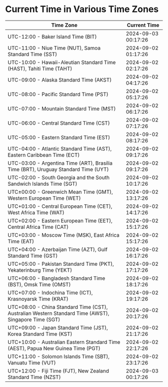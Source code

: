 # Current Time in Various Time Zones

| Time Zone | Current Time |
|-----------|--------------|
| UTC-12:00 - Baker Island Time (BIT) | 2024-09-03 00:17:26 |
| UTC-11:00 - Niue Time (NUT), Samoa Standard Time (SST) | 2024-09-02 01:17:26 |
| UTC-10:00 - Hawaii-Aleutian Standard Time (HAST), Tahiti Time (TAHT) | 2024-09-02 02:17:26 |
| UTC-09:00 - Alaska Standard Time (AKST) | 2024-09-02 04:17:26 |
| UTC-08:00 - Pacific Standard Time (PST) | 2024-09-02 05:17:26 |
| UTC-07:00 - Mountain Standard Time (MST) | 2024-09-02 06:17:26 |
| UTC-06:00 - Central Standard Time (CST) | 2024-09-02 07:17:26 |
| UTC-05:00 - Eastern Standard Time (EST) | 2024-09-02 08:17:26 |
| UTC-04:00 - Atlantic Standard Time (AST), Eastern Caribbean Time (ECT) | 2024-09-02 09:17:26 |
| UTC-03:00 - Argentina Time (ART), Brasília Time (BRT), Uruguay Standard Time (UYT) | 2024-09-02 09:17:26 |
| UTC-02:00 - South Georgia and the South Sandwich Islands Time (SGT) | 2024-09-02 10:17:26 |
| UTC±00:00 - Greenwich Mean Time (GMT), Western European Time (WET) | 2024-09-02 13:17:26 |
| UTC+01:00 - Central European Time (CET), West Africa Time (WAT) | 2024-09-02 14:17:26 |
| UTC+02:00 - Eastern European Time (EET), Central Africa Time (CAT) | 2024-09-02 15:17:26 |
| UTC+03:00 - Moscow Time (MSK), East Africa Time (EAT) | 2024-09-02 15:17:26 |
| UTC+04:00 - Azerbaijan Time (AZT), Gulf Standard Time (GST) | 2024-09-02 16:17:26 |
| UTC+05:00 - Pakistan Standard Time (PKT), Yekaterinburg Time (YEKT) | 2024-09-02 17:17:26 |
| UTC+06:00 - Bangladesh Standard Time (BST), Omsk Time (OMST) | 2024-09-02 18:17:26 |
| UTC+07:00 - Indochina Time (ICT), Krasnoyarsk Time (KRAT) | 2024-09-02 19:17:26 |
| UTC+08:00 - China Standard Time (CST), Australian Western Standard Time (AWST), Singapore Time (SGT) | 2024-09-02 20:17:26 |
| UTC+09:00 - Japan Standard Time (JST), Korea Standard Time (KST) | 2024-09-02 21:17:26 |
| UTC+10:00 - Australian Eastern Standard Time (AEST), Papua New Guinea Time (PGT) | 2024-09-02 22:17:26 |
| UTC+11:00 - Solomon Islands Time (SBT), Vanuatu Time (VUT) | 2024-09-02 23:17:26 |
| UTC+12:00 - Fiji Time (FJT), New Zealand Standard Time (NZST) | 2024-09-03 00:17:26 |
